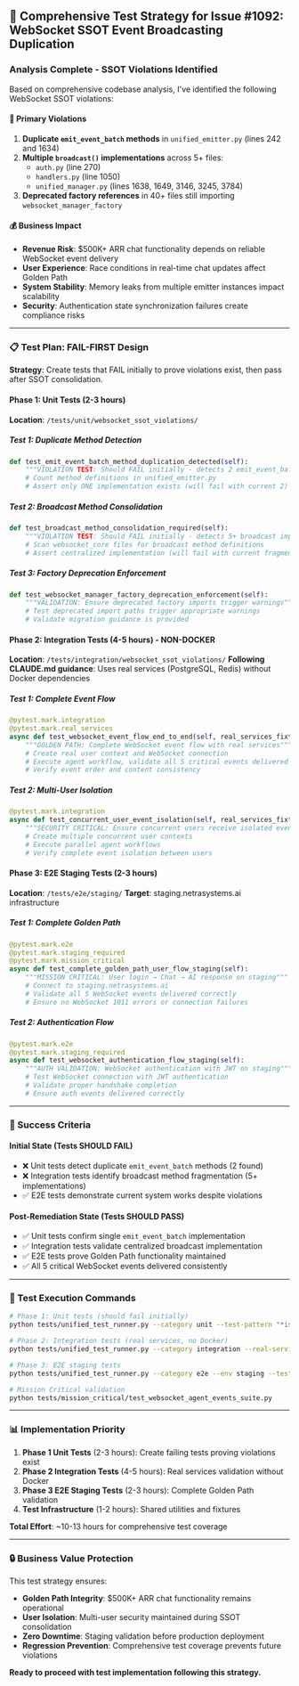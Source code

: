 ## 🧪 Comprehensive Test Strategy for Issue #1092: WebSocket SSOT Event Broadcasting Duplication

### **Analysis Complete - SSOT Violations Identified**

Based on comprehensive codebase analysis, I've identified the following WebSocket SSOT violations:

#### **🚨 Primary Violations**
1. **Duplicate `emit_event_batch` methods** in `unified_emitter.py` (lines 242 and 1634)
2. **Multiple `broadcast()` implementations** across 5+ files:
   - `auth.py` (line 270)
   - `handlers.py` (line 1050)
   - `unified_manager.py` (lines 1638, 1649, 3146, 3245, 3784)
3. **Deprecated factory references** in 40+ files still importing `websocket_manager_factory`

#### **💰 Business Impact**
- **Revenue Risk**: $500K+ ARR chat functionality depends on reliable WebSocket event delivery
- **User Experience**: Race conditions in real-time chat updates affect Golden Path
- **System Stability**: Memory leaks from multiple emitter instances impact scalability
- **Security**: Authentication state synchronization failures create compliance risks

---

### **📋 Test Plan: FAIL-FIRST Design**

**Strategy**: Create tests that FAIL initially to prove violations exist, then pass after SSOT consolidation.

#### **Phase 1: Unit Tests (2-3 hours)**
**Location**: `/tests/unit/websocket_ssot_violations/`

##### **Test 1: Duplicate Method Detection**
```python
def test_emit_event_batch_method_duplication_detected(self):
    """VIOLATION TEST: Should FAIL initially - detects 2 emit_event_batch methods"""
    # Count method definitions in unified_emitter.py
    # Assert only ONE implementation exists (will fail with current 2)
```

##### **Test 2: Broadcast Method Consolidation**
```python
def test_broadcast_method_consolidation_required(self):
    """VIOLATION TEST: Should FAIL initially - detects 5+ broadcast implementations"""
    # Scan websocket_core files for broadcast method definitions
    # Assert centralized implementation (will fail with current fragmentation)
```

##### **Test 3: Factory Deprecation Enforcement**
```python
def test_websocket_manager_factory_deprecation_enforcement(self):
    """VALIDATION: Ensure deprecated factory imports trigger warnings"""
    # Test deprecated import paths trigger appropriate warnings
    # Validate migration guidance is provided
```

#### **Phase 2: Integration Tests (4-5 hours) - NON-DOCKER**
**Location**: `/tests/integration/websocket_ssot_violations/`
**Following CLAUDE.md guidance**: Uses real services (PostgreSQL, Redis) without Docker dependencies

##### **Test 1: Complete Event Flow**
```python
@pytest.mark.integration
@pytest.mark.real_services
async def test_websocket_event_flow_end_to_end(self, real_services_fixture):
    """GOLDEN PATH: Complete WebSocket event flow with real services"""
    # Create real user context and WebSocket connection
    # Execute agent workflow, validate all 5 critical events delivered
    # Verify event order and content consistency
```

##### **Test 2: Multi-User Isolation**
```python
@pytest.mark.integration
async def test_concurrent_user_event_isolation(self, real_services_fixture):
    """SECURITY CRITICAL: Ensure concurrent users receive isolated events"""
    # Create multiple concurrent user contexts
    # Execute parallel agent workflows
    # Verify complete event isolation between users
```

#### **Phase 3: E2E Staging Tests (2-3 hours)**
**Location**: `/tests/e2e/staging/`
**Target**: staging.netrasystems.ai infrastructure

##### **Test 1: Complete Golden Path**
```python
@pytest.mark.e2e
@pytest.mark.staging_required
@pytest.mark.mission_critical
async def test_complete_golden_path_user_flow_staging(self):
    """MISSION CRITICAL: User login → Chat → AI response on staging"""
    # Connect to staging.netrasystems.ai
    # Validate all 5 WebSocket events delivered correctly
    # Ensure no WebSocket 1011 errors or connection failures
```

##### **Test 2: Authentication Flow**
```python
@pytest.mark.e2e
@pytest.mark.staging_required
async def test_websocket_authentication_flow_staging(self):
    """AUTH VALIDATION: WebSocket authentication with JWT on staging"""
    # Test WebSocket connection with JWT authentication
    # Validate proper handshake completion
    # Ensure auth events delivered correctly
```

---

### **🎯 Success Criteria**

#### **Initial State (Tests SHOULD FAIL)**
- ❌ Unit tests detect duplicate `emit_event_batch` methods (2 found)
- ❌ Integration tests identify broadcast method fragmentation (5+ implementations)
- ✅ E2E tests demonstrate current system works despite violations

#### **Post-Remediation State (Tests SHOULD PASS)**
- ✅ Unit tests confirm single `emit_event_batch` implementation
- ✅ Integration tests validate centralized broadcast implementation
- ✅ E2E tests prove Golden Path functionality maintained
- ✅ All 5 critical WebSocket events delivered consistently

---

### **🚀 Test Execution Commands**

```bash
# Phase 1: Unit tests (should fail initially)
python tests/unified_test_runner.py --category unit --test-pattern "*issue_1092*"

# Phase 2: Integration tests (real services, no Docker)
python tests/unified_test_runner.py --category integration --real-services --test-pattern "*issue_1092*"

# Phase 3: E2E staging tests
python tests/unified_test_runner.py --category e2e --env staging --test-pattern "*issue_1092*"

# Mission Critical validation
python tests/mission_critical/test_websocket_agent_events_suite.py
```

---

### **📊 Implementation Priority**

1. **Phase 1 Unit Tests** (2-3 hours): Create failing tests proving violations exist
2. **Phase 2 Integration Tests** (4-5 hours): Real services validation without Docker
3. **Phase 3 E2E Staging Tests** (2-3 hours): Complete Golden Path validation
4. **Test Infrastructure** (1-2 hours): Shared utilities and fixtures

**Total Effort**: ~10-13 hours for comprehensive test coverage

---

### **🔒 Business Value Protection**

This test strategy ensures:
- **Golden Path Integrity**: $500K+ ARR chat functionality remains operational
- **User Isolation**: Multi-user security maintained during SSOT consolidation
- **Zero Downtime**: Staging validation before production deployment
- **Regression Prevention**: Comprehensive test coverage prevents future violations

**Ready to proceed with test implementation following this strategy.**